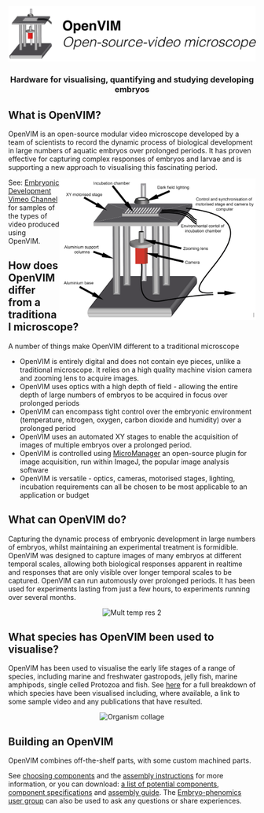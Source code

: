 <p align="center">
<img src="assets/OpenVIMLogo.png" width="800"/>
<h3 align="center">Hardware for visualising, quantifying and studying developing embryos</h1>
</p>

## What is OpenVIM?
OpenVIM is an open-source modular video microscope developed by a team of scientists to record the dynamic process of biological development in large numbers of aquatic embryos over prolonged periods. It has proven effective for capturing complex responses of embryos and larvae and is supporting a new approach to visualising this fascinating period.

<img src="assets/OpenVIM.png" title = "OpenVIM Figure" align = "right" width="400">

See: [Embryonic Development Vimeo Channel](http://www.vimeo.com/channels/embryonicdevelopment) for samples of the types of video produced using OpenVIM.


## How does OpenVIM differ from a traditional microscope?
A number of things make OpenVIM different to a traditional microscope
 * OpenVIM is entirely digital and does not contain eye pieces, unlike a traditional microscope. It relies on a high quality machine vision camera and zooming lens to acquire images.
 * OpenVIM uses optics with a high depth of field - allowing the entire depth of large numbers of embryos to be acquired in focus over prolonged periods
 * OpenVIM can encompass tight control over the embryonic environment (temperature, nitrogen, oxygen, carbon dioxide and humidity) over a prolonged period
 * OpenVIM uses an automated XY stages to enable the acquisition of images of multiple embryos over a prolonged period.
 * OpenVIM is controlled using [MicroManager](http://www.micromanager.org) an open-source plugin for image acquisition, run within ImageJ, the popular image analysis software
 * OpenVIM is versatile - optics, cameras, motorised stages, lighting, incubation requirements can all be chosen to be most applicable to an application or budget


## What can OpenVIM do?
Capturing the dynamic process of embryonic development in large numbers of embryos, whilst maintaining an experimental treatment is formidible. OpenVIM was designed to capture images of many embryos at different temporal scales, allowing both biological responses apparent in realtime and responses that are only visible over longer temporal scales to be captured. OpenVIM can run automously over prolonged periods. It has been used for experiments lasting from just a few hours, to experiments running over several months.

<p align="center">
<img src="assets/radixDevelopment.gif" title= "Mult temp res 2" width = "500">


## What species has OpenVIM been used to visualise?

OpenVIM has been used to visualise the early life stages of a range of species, including marine and freshwater gastropods, jelly fish, marine amphipods, single celled Protozoa and fish. See [here](species.md) for a full breakdown of which species have been visualised including, where available, a link to some sample video and any publications that have resulted.

<p align="center">
<img src="assets/organismCollageVideo_photoshop.gif" title= "Organism collage" width = "500">
 
 
## Building an OpenVIM
OpenVIM combines off-the-shelf parts, with some custom machined parts. 

See [choosing components](parts.md) and the [assembly instructions](assembly.md) for more information, or you can download: [a list of potential components]("assets/OpenVIM_components.pdf"), [component specifications]("assets/OpenVIM_ComponentSpecificationTable.pdf") and [assembly guide]("assets/assembly.pdf").
The [Embryo-phenomics user group](https://groups.google.com/forum/#!forum/embryo-phenomics) can also be used to ask any questions or share experiences.

